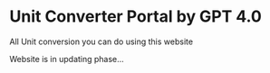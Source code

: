 <h1>Unit Converter Portal by GPT 4.0</h1>
<p>All Unit conversion you can do using this website</p>
<p>Website is in updating phase...</p>
